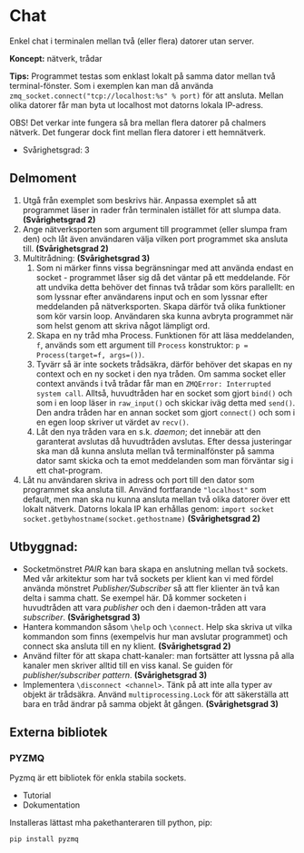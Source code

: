 Chat
====

Enkel chat i terminalen mellan två (eller flera) datorer utan server.

**Koncept:** nätverk, trådar

**Tips:** Programmet testas som enklast lokalt på samma dator mellan två terminal-fönster. Som i exemplen kan man då använda `zmq_socket.connect("tcp://localhost:%s" % port)` för att ansluta. Mellan olika datorer får man byta ut localhost mot datorns lokala IP-adress.

OBS! Det verkar inte fungera så bra mellan flera datorer på chalmers nätverk. Det fungerar dock fint mellan flera datorer i ett hemnätverk.

* Svårighetsgrad: 3

Delmoment
---------

1. Utgå från exemplet som beskrivs här. Anpassa exemplet så att programmet läser in rader från terminalen istället för att slumpa data. **(Svårighetsgrad 2)**
2. Ange nätverksporten som argument till programmet (eller slumpa fram den) och låt även användaren välja vilken port programmet ska ansluta till. **(Svårighetsgrad 2)**
3. Multitrådning: **(Svårighetsgrad 3)**
    1. Som ni märker finns vissa begränsningar med att använda endast en socket - programmet låser sig då det väntar på ett meddelande. För att undvika detta behöver det finnas två trådar som körs parallellt: en som lyssnar efter användarens input och en som lyssnar efter meddelanden på nätverksporten. Skapa därför två olika funktioner som kör varsin loop. Användaren ska kunna avbryta programmet när som helst genom att skriva något lämpligt ord.
    2. Skapa en ny tråd mha Process. Funktionen för att läsa meddelanden, `f`, används som ett argument till `Process` konstruktor: `p = Process(target=f, args=())`.
    3. Tyvärr så är inte sockets trådsäkra, därför behöver det skapas en ny context och en ny socket i den nya tråden. Om samma socket eller context används i två trådar får man en `ZMQError: Interrupted system call`. Alltså, huvudtråden har en socket som gjort `bind()` och som i en loop läser in `raw_input()` och skickar iväg detta med `send()`. Den andra tråden har en annan socket som gjort `connect()` och som i en egen loop skriver ut värdet av `recv()`.
    4. Låt den nya tråden vara en s.k. *daemon*; det innebär att den garanterat avslutas då huvudtråden avslutas. Efter dessa justeringar ska man då kunna ansluta mellan två terminalfönster på samma dator samt skicka och ta emot meddelanden som man förväntar sig i ett chat-program.
4. Låt nu användaren skriva in adress och port till den dator som programmet ska ansluta till. Använd fortfarande `"localhost"` som default, men man ska nu kunna ansluta mellan två olika datorer över ett lokalt nätverk. Datorns lokala IP kan erhållas genom: `import socket` `socket.getbyhostname(socket.gethostname)` **(Svårighetsgrad 2)**

Utbyggnad:
----------

* Socketmönstret *PAIR* kan bara skapa en anslutning mellan två sockets. Med vår arkitektur som har två sockets per klient kan vi med fördel använda mönstret *Publisher/Subscriber* så att fler klienter än två kan delta i samma chatt. Se exempel här. Då kommer socketen i huvudtråden att vara *publisher* och den i daemon-tråden att vara *subscriber*. **(Svårighetsgrad 3)**
* Hantera kommandon såsom `\help` och `\connect`. Help ska skriva ut vilka kommandon som finns (exempelvis hur man avslutar programmet) och connect ska ansluta till en ny klient. **(Svårighetsgrad 2)**
* Använd filter för att skapa chatt-kanaler: man fortsätter att lyssna på alla kanaler men skriver alltid till en viss kanal. Se guiden för *publisher/subscriber pattern*. **(Svårighetsgrad 3)**
* Implementera `\disconnect <channel>`. Tänk på att inte alla typer av objekt är trådsäkra. Använd `multiprocessing.Lock` för att säkerställa att bara en tråd ändrar på samma objekt åt gången. **(Svårighetsgrad 3)**

Externa bibliotek
-----------------

### PYZMQ

Pyzmq är ett bibliotek för enkla stabila sockets.
* Tutorial
* Dokumentation

Installeras lättast mha pakethanteraren till python, pip:

`pip install pyzmq`

